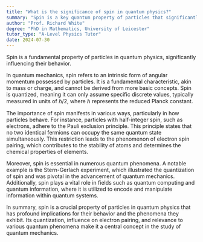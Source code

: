 ```yaml
---
title: "What is the significance of spin in quantum physics?"
summary: "Spin is a key quantum property of particles that significantly influences their behavior and interactions in quantum physics."
author: "Prof. Richard White"
degree: "PhD in Mathematics, University of Leicester"
tutor_type: "A-Level Physics Tutor"
date: 2024-07-30
---
```


Spin is a fundamental property of particles in quantum physics, significantly influencing their behavior.

In quantum mechanics, spin refers to an intrinsic form of angular momentum possessed by particles. It is a fundamental characteristic, akin to mass or charge, and cannot be derived from more basic concepts. Spin is quantized, meaning it can only assume specific discrete values, typically measured in units of $\hbar/2$, where $\hbar$ represents the reduced Planck constant.

The importance of spin manifests in various ways, particularly in how particles behave. For instance, particles with half-integer spin, such as electrons, adhere to the Pauli exclusion principle. This principle states that no two identical fermions can occupy the same quantum state simultaneously. This restriction leads to the phenomenon of electron spin pairing, which contributes to the stability of atoms and determines the chemical properties of elements.

Moreover, spin is essential in numerous quantum phenomena. A notable example is the Stern-Gerlach experiment, which illustrated the quantization of spin and was pivotal in the advancement of quantum mechanics. Additionally, spin plays a vital role in fields such as quantum computing and quantum information, where it is utilized to encode and manipulate information within quantum systems.

In summary, spin is a crucial property of particles in quantum physics that has profound implications for their behavior and the phenomena they exhibit. Its quantization, influence on electron pairing, and relevance to various quantum phenomena make it a central concept in the study of quantum mechanics.
    